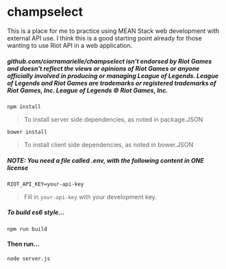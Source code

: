 # champselect

This is a place for me to practice using MEAN Stack web development with external API use. I think this is a good starting point already for those wanting to use Riot API in a web application.

##### github.com/ciarramarielle/champselect isn't endorsed by Riot Games and doesn't reflect the views or opinions of Riot Games or anyone officially involved in producing or managing League of Legends. League of Legends and Riot Games are trademarks or registered trademarks of Riot Games, Inc. League of Legends © Riot Games, Inc.


```npm install```
> To install server side dependencies, as noted in package.JSON

```bower install```
> To install client side dependencies, as noted in bower.JSON

##### NOTE: You need a file called .env, with the following content in ONE license
```RIOT_API_KEY=your-api-key```
> Fill in `your-api-key` with your development key.

##### To build es6 style...
```npm run build```

#### Then run...
```node server.js```